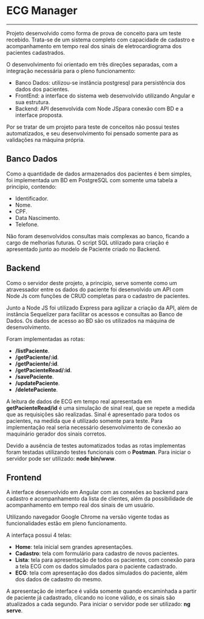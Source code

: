 # ECG Manager
<hr>
Projeto desenvolvido como forma de prova de conceito para um teste recebido. Trata-se de um sistema completo com capacidade de cadastro e acompanhamento em  tempo real dos sinais de eletrocardiograma dos pacientes cadastrados.

O desenvolvimento foi orientado em três direções separadas, com a integração necessária para o pleno funcionamento: 

* Banco Dados: utilizou-se instância postgresql para persistência dos dados dos pacientes. 
* FrontEnd: a interface do sistema web desenvolvido utilizando Angular e sua estrutura. 
* Backend: API desenvolvida com Node JSpara conexão com BD e a interface proposta.

Por se tratar de um projeto para teste de conceitos não possui testes automatizados, e seu desenvolvimento foi pensado somente para as validações na máquina própria. 

## Banco Dados

Como a quantidade de dados armazenados dos pacientes é bem simples, foi implementada um BD em PostgreSQL com somente uma tabela a principio, contendo: 

* Identificador. 
* Nome.
* CPF.
* Data Nascimento. 
* Telefone. 

Não foram desenvolvidos consultas mais complexas ao banco, ficando a cargo de melhorias futuras. O script SQL utilizado para criação é apresentado junto ao modelo de Paciente criado no Backend. 

## Backend

Como o servidor deste projeto, a principio, serve somente como um atravessador entre os dados do paciente foi desenvolvido um API com Node Js com funções de CRUD completas para o cadastro de pacientes.

Junto a Node JS foi utilizado Express para agilizar a criação da API, além de instância Sequelizer para facilitar os acessos e consultas ao Banco de Dados. Os dados de acesso ao BD são os utilizados na máquina de desenvolvimento. 

Foram implementadas as rotas: 

* **/listPaciente**. 
* **/getPaciente/:id**.
* **/getPaciente/:id**.
* **/getPacienteRead/:id**.
* **/savePaciente**.
* **/updatePaciente**.
* **/deletePaciente**.

A leitura de dados de ECG em tempo real apresentada em **getPacienteRead/id** é uma simulação de sinal real, que se repete a medida que as requisições são realizadas. Sinal é apresentado para todos os pacientes, na medida que é utilizado somente para teste. Para implementação real seria necessário desenvolvimento de conexão ao maquinário gerador dos sinais corretos.

Devido a ausência de testes automatizados todas as rotas implementas foram testadas utilizando testes funcionais com o **Postman**. Para iniciar o servidor pode ser utilizado: **node bin/www**. 

## Frontend

A interface desenvolvido em Angular com as conexões ao backend para cadastro e acompanhamento da lista de clientes, além da possibilidade de acompanhamento em tempo real dos sinais de um usuário. 

Utilizando navegador Google Chrome na versão vigente todas as funcionalidades estão em pleno funcionamento. 

A interfaça possui 4 telas: 

* **Home**: tela inicial sem grandes apresentações. 
* **Cadastro**: tela com formulário para cadastro de novos pacientes. 
* **Lista**: tela para apresentação de todos os pacientes, com conexão para a tela ECG com os dados simulados para o paciente cadastrado. 
* **ECG**: tela com apresentação dos dados simulados do paciente, além dos dados de cadastro do mesmo. 

A apresentação de interface é valida somente quando encaminhada a partir de paciente já cadastrado, clicando no icone válido, e os sinais são atualizados a cada segundo. Para iniciar o servidor pode ser utilizado: **ng serve**. 